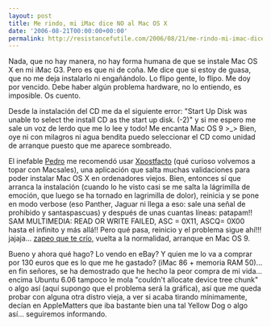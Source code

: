 ```yaml
---
layout: post
title: Me rindo, mi iMac dice NO al Mac OS X
date: '2006-08-21T00:00:00+00:00'
permalink: http://resistancefutile.com/2006/08/21/me-rindo-mi-imac-dice-no-al-mac-os-x/
---
```

<img style="float:right; margin:0 0 10px 10px;" src="http://photos1.blogger.com/blogger/6639/1972/320/macosx_logo.jpg" border="0" alt="" />Nada, que no hay manera, no hay forma humana de que se instale Mac OS X en mi iMac G3. Pero es que ni de coña. Me dice que si estoy de guasa, que no me deja instalarlo ni engañándolo. Lo flipo gente, lo flipo. Me doy por vencido. Debe haber algún problema hardware, no lo entiendo, es imposible. Os cuento.

Desde la instalación del CD me da el siguiente error: "Start Up Disk was unable to select the install CD as the start up disk. (-2)" y si me espero me sale un voz de lerdo que me lo lee y todo! Me encanta Mac OS 9 >_> Bien, oye ni con milagros ni agua bendita puedo seleccionar el CD como unidad de arranque puesto que me aparece sombreado.

El inefable <a href="http://cuatrodoce.blogsome.com">Pedro</a> me recomendó usar <a href="http://eshop.macsales.com/OSXCenter/XPostFacto/">Xpostfacto</a> (qué curioso volvemos a topar con Macsales), una aplicación que salta muchas validaciones para poder instalar Mac OS X en ordenadores viejos. Bien, entonces sí que arranca la instalación (cuando lo he visto casi se me salta la lágrimilla de emoción, que luego se ha tornado en lagrimilla de dolor), reinicia y se pone en modo verbose (eso Panther, Jaguar ni llega a eso: sale una señal de prohibido y santaspascuas) y después de unas cuantas líneas: patapam!! SAM MULTIMEDIA: READ OR WRITE FAILED, ASC = 0X11, ASCQ= 0X00 hasta el infinito y más allá!! Pero qué pasa, reinicio y el problema sigue ahí!!! jajaja... <a href="http://ict.cas.psu.edu/training/howto/macsystem/zappram.html">zapeo que te crío</a>, vuelta a la normalidad, arranque en Mac OS 9.

Bueno y ahora qué hago? Lo vendo en eBay? Y quien me lo va a comprar por 130 euros que es lo que me he gastado? (iMac 86 + memoria RAM 50)... en fin señores, se ha demostrado que he hecho la peor compra de mi vida... encima Ubuntu 6.06 tampoco le mola "couldn't allocate device tree chunk" o algo así (aquí supongo que el problema será la gráfica), así que me queda probar con alguna otra distro vieja, a ver si acaba tirando mínimamente, decían en AppleMatters que iba bastante bien una tal Yellow Dog o algo así... seguiremos informando.
